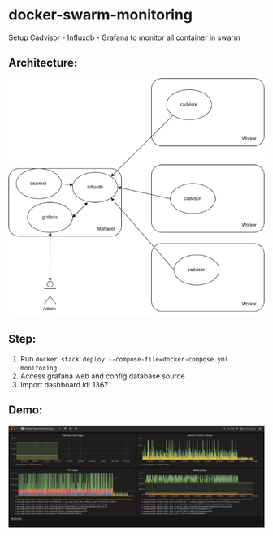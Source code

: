 # docker-swarm-monitoring
Setup Cadvisor - Influxdb - Grafana to monitor all container in swarm
## Architecture:

![architechture](https://github.com/cuongnb14/docker-monitoring/raw/master/architecture.png)

## Step:
1. Run `docker stack deploy --compose-file=docker-compose.yml monitoring`
2. Access grafana web and config database source
3. Import dashboard id: 1367

## Demo:
![Demo](https://github.com/cuongnb14/docker-monitoring/raw/master/Grafana_Docker_Swarm_Dashboard.png)

